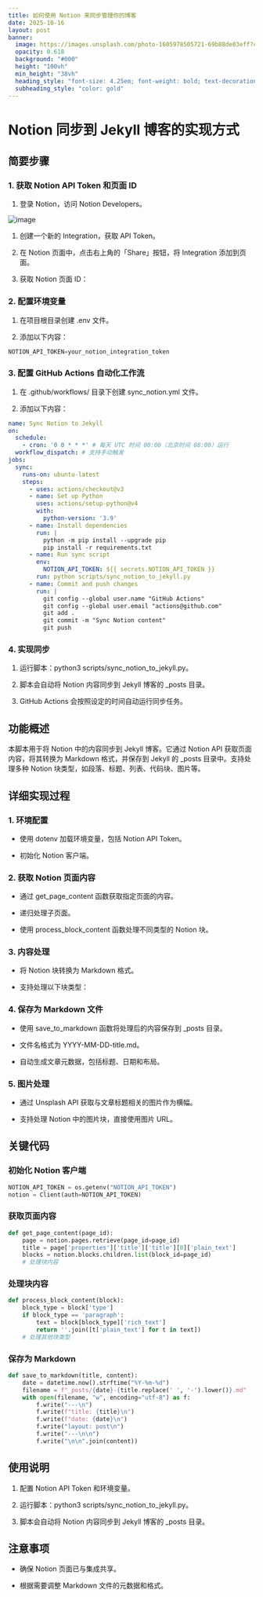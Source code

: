 ```yaml
---
title: 如何使用 Notion 来同步管理你的博客
date: 2025-10-16
layout: post
banner:
  image: https://images.unsplash.com/photo-1605978505721-69b88de03eff?crop=entropy&cs=tinysrgb&fit=max&fm=jpg&ixid=M3w2OTIwMzJ8MHwxfHJhbmRvbXx8fHx8fHx8fDE3NjA2NTI5NzZ8&ixlib=rb-4.1.0&q=80&w=1080
  opacity: 0.618
  background: "#000"
  height: "100vh"
  min_height: "38vh"
  heading_style: "font-size: 4.25em; font-weight: bold; text-decoration: underline"
  subheading_style: "color: gold"
---
```


# Notion 同步到 Jekyll 博客的实现方式

## 简要步骤

### 1. 获取 Notion API Token 和页面 ID

1. 登录 Notion，访问 Notion Developers。

![image](https://prod-files-secure.s3.us-west-2.amazonaws.com/a7a0cc5a-89b9-4cda-8686-1fba0ca52f40/d19c1afe-dea5-4312-9333-786b0ba83054/image.png?X-Amz-Algorithm=AWS4-HMAC-SHA256&X-Amz-Content-Sha256=UNSIGNED-PAYLOAD&X-Amz-Credential=ASIAZI2LB466UFICV6XP%2F20251016%2Fus-west-2%2Fs3%2Faws4_request&X-Amz-Date=20251016T221616Z&X-Amz-Expires=3600&X-Amz-Security-Token=IQoJb3JpZ2luX2VjEO7%2F%2F%2F%2F%2F%2F%2F%2F%2F%2FwEaCXVzLXdlc3QtMiJHMEUCIFQi3tdxHMTTypTnQQeLLqQ5rstN9MTM2FdzNStg7ZtwAiEAzy5Yjl4HHJaeTZEW1SB%2FqXjyDvzS88X22SJPnQ3nJ8UqiAQIl%2F%2F%2F%2F%2F%2F%2F%2F%2F%2F%2FARAAGgw2Mzc0MjMxODM4MDUiDA0fAwHck1LkE9GxvircA8OijKoHf0FLWAkYDiZ7NrC4Tp0Hv33zrvdsp2vCENKav%2FpR01RiwiO44lQWJuBzaaa9hoIo%2BNQQXJu5wq4KCRYlO4kWOF70AbB9s5hxq7uUhPcVojVji%2BXUWd16mAikf5J3j4j14J5sy%2BzRYvzmD2A6WRIYgaXrQKaa0JGfr1yBB5cpSusVJJMzHdppUnclWrUAWWK5NIHBIFLQyYtqRlfWtXaVm6dGdpMTpZ2DahGwYdK%2FzrFE%2FlTt7ATAywryqYMvhtUZi8HZpI5gONTc9WK8IQZER3nCYScb122tNJbrbbjVCJS5BsEiSp8lzuj4Ig2xXKr%2FU8Vv%2BJ3cfdkQ48N%2BzRhf4pq5sxEnqgnVXz5JsOkBMW91t3A3l2QO97XkQ55BzJ5ypaa2cPiKTshRjBWlskesbVHRe1krmqIzYAhVyKcTWoTrkSnVTi9aTVs3Rf5smC3F8EVcGuZBbvXI8q%2BJuPp8HG3492%2BIFW4uTEmkKVeDSqi4eRGIGFHYbl1LAqAVO3NTQUE3aQ%2B5ApqSazk8fKeMpR6R6Ek5XXEvpPhG8iR1VeujlpaKlxYbowFlM7KuCKmMc0aplqFIadxE%2BLMuYqcIY%2BUEfdwrNgTd95SywBFVvjOwSwfFqU%2FOMJvOxccGOqUBxYYhPSasl%2BP363hSv%2Fub%2BZ0aR04B3CqNl0jJuSTNilR2Qaim3kRKHi%2F0JVlmQoe%2B4YBIxpT9QuEeWWbjZpT3DNo1CdBfjRIAeFmdm0fUaI4ULvIpieA93f7uEmBsPu4lmclRawvLa1XkN8rjsSKsiFC1iOPkPzhQF20p1tnmuzWPK8H9zPWR5%2BAw1KdGsEp4nfRyKxoaekkyCjw2v7rFiL3wodJJ&X-Amz-Signature=7b265ba4a22f18b7df05ac539d043a83233fec50b533c596b8cd57c97c07fe42&X-Amz-SignedHeaders=host&x-amz-checksum-mode=ENABLED&x-id=GetObject)

1. 创建一个新的 Integration，获取 API Token。

1. 在 Notion 页面中，点击右上角的「Share」按钮，将 Integration 添加到页面。

1. 获取 Notion 页面 ID：


### 2. 配置环境变量

1. 在项目根目录创建 .env 文件。

1. 添加以下内容：

```javascript
NOTION_API_TOKEN=your_notion_integration_token
```

### 3. 配置 GitHub Actions 自动化工作流

1. 在 .github/workflows/ 目录下创建 sync_notion.yml 文件。

1. 添加以下内容：

```yaml
name: Sync Notion to Jekyll
on:
  schedule:
    - cron: '0 0 * * *' # 每天 UTC 时间 00:00（北京时间 08:00）运行
  workflow_dispatch: # 支持手动触发
jobs:
  sync:
    runs-on: ubuntu-latest
    steps:
      - uses: actions/checkout@v3
      - name: Set up Python
        uses: actions/setup-python@v4
        with:
          python-version: '3.9'
      - name: Install dependencies
        run: |
          python -m pip install --upgrade pip
          pip install -r requirements.txt
      - name: Run sync script
        env:
          NOTION_API_TOKEN: ${{ secrets.NOTION_API_TOKEN }}
        run: python scripts/sync_notion_to_jekyll.py
      - name: Commit and push changes
        run: |
          git config --global user.name "GitHub Actions"
          git config --global user.email "actions@github.com"
          git add .
          git commit -m "Sync Notion content"
          git push
```

### 4. 实现同步

1. 运行脚本：python3 scripts/sync_notion_to_jekyll.py。

1. 脚本会自动将 Notion 内容同步到 Jekyll 博客的 _posts 目录。

1. GitHub Actions 会按照设定的时间自动运行同步任务。

## 功能概述

本脚本用于将 Notion 中的内容同步到 Jekyll 博客。它通过 Notion API 获取页面内容，将其转换为 Markdown 格式，并保存到 Jekyll 的 _posts 目录中。支持处理多种 Notion 块类型，如段落、标题、列表、代码块、图片等。

## 详细实现过程

### 1. 环境配置

- 使用 dotenv 加载环境变量，包括 Notion API Token。

- 初始化 Notion 客户端。

### 2. 获取 Notion 页面内容

- 通过 get_page_content 函数获取指定页面的内容。

- 递归处理子页面。

- 使用 process_block_content 函数处理不同类型的 Notion 块。

### 3. 内容处理

- 将 Notion 块转换为 Markdown 格式。

- 支持处理以下块类型：


### 4. 保存为 Markdown 文件

- 使用 save_to_markdown 函数将处理后的内容保存到 _posts 目录。

- 文件名格式为 YYYY-MM-DD-title.md。

- 自动生成文章元数据，包括标题、日期和布局。

### 5. 图片处理

- 通过 Unsplash API 获取与文章标题相关的图片作为横幅。

- 支持处理 Notion 中的图片块，直接使用图片 URL。

## 关键代码

### 初始化 Notion 客户端

```python
NOTION_API_TOKEN = os.getenv("NOTION_API_TOKEN")
notion = Client(auth=NOTION_API_TOKEN)
```

### 获取页面内容

```python
def get_page_content(page_id):
    page = notion.pages.retrieve(page_id=page_id)
    title = page['properties']['title']['title'][0]['plain_text']
    blocks = notion.blocks.children.list(block_id=page_id)
    # 处理块内容
```

### 处理块内容

```python
def process_block_content(block):
    block_type = block['type']
    if block_type == 'paragraph':
        text = block[block_type]['rich_text']
        return ''.join([t['plain_text'] for t in text])
    # 处理其他块类型
```

### 保存为 Markdown

```python
def save_to_markdown(title, content):
    date = datetime.now().strftime("%Y-%m-%d")
    filename = f"_posts/{date}-{title.replace(' ', '-').lower()}.md"
    with open(filename, "w", encoding="utf-8") as f:
        f.write("---\n")
        f.write(f"title: {title}\n")
        f.write(f"date: {date}\n")
        f.write("layout: post\n")
        f.write("---\n\n")
        f.write("\n\n".join(content))
```

## 使用说明

1. 配置 Notion API Token 和环境变量。

1. 运行脚本：python3 scripts/sync_notion_to_jekyll.py。

1. 脚本会自动将 Notion 内容同步到 Jekyll 博客的 _posts 目录。

## 注意事项

- 确保 Notion 页面已与集成共享。

- 根据需要调整 Markdown 文件的元数据和格式。